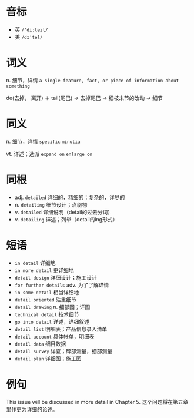 # 音标

- 英 `/'diːteɪl/`
- 美 `/dɪˈtel/`

# 词义

n. 细节，详情
`a single feature, fact, or piece of information about something`



de(去掉， 离开) ＋ tail(尾巴) → 去掉尾巴 → 细枝末节的改动 → 细节

# 同义

n. 细节，详情
`specific` `minutia`

vt. 详述；选派
`expand on` `enlarge on`

# 同根

- adj. `detailed` 详细的，精细的；复杂的，详尽的
- n. `detailing` 细节设计；点缀物
- v. `detailed` 详细说明（detail的过去分词）
- v. `detailing` 详述；列举（detail的ing形式）

# 短语

- `in detail` 详细地
- `in more detail` 更详细地
- `detail design` 详细设计；施工设计
- `for further details` adv. 为了了解详情
- `in some detail` 相当详细地
- `detail oriented` 注重细节
- `detail drawing` n. 细部图；详图
- `technical detail` 技术细节
- `go into detail` 详述，详细叙述
- `detail list` 明细表；产品信息录入清单
- `detail account` 具体帐单，明细表
- `detail data` 细目数据
- `detail survey` 详查；碎部测量，细部测量
- `detail plan` 详细图；施工图

# 例句

This issue will be discussed in more detail in Chapter 5.
这个问题将在第五章里作更为详细的论述。


